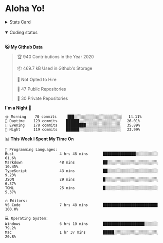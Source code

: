 # Aloha Yo!

<details>
<summary>Stats Card</summary>
 
[![Anurag's github stats](https://github-readme-stats.vercel.app/api?username=GarfieldZHU&show_icons=true&theme=tokyonight)](https://github.com/anuraghazra/github-readme-stats)
 
</details>

<br/>

<details open>

<summary>Coding status</summary>

<br/>

<!--START_SECTION:waka-->
**🐱 My Github Data** 

> 🏆 940 Contributions in the Year 2020
 > 
> 📦 469.7 kB Used in Github's Storage 
 > 
> 🚫 Not Opted to Hire
 > 
> 📜 47 Public Repositories 
 > 
> 🔑 30 Private Repositories  
 > 
**I'm a Night 🦉** 

```text
🌞 Morning    70 commits     ███░░░░░░░░░░░░░░░░░░░░░░   14.11% 
🌆 Daytime    129 commits    ██████░░░░░░░░░░░░░░░░░░░   26.01% 
🌃 Evening    178 commits    █████████░░░░░░░░░░░░░░░░   35.89% 
🌙 Night      119 commits    ██████░░░░░░░░░░░░░░░░░░░   23.99%

```


📊 **This Week I Spent My Time On** 

```text
💬 Programming Languages: 
Rust                     4 hrs 48 mins       ███████████████░░░░░░░░░░   61.6% 
Markdown                 48 mins             ██░░░░░░░░░░░░░░░░░░░░░░░   10.45% 
TypeScript               43 mins             ██░░░░░░░░░░░░░░░░░░░░░░░   9.23% 
JSON                     29 mins             █░░░░░░░░░░░░░░░░░░░░░░░░   6.37% 
TOML                     25 mins             █░░░░░░░░░░░░░░░░░░░░░░░░   5.37%

🔥 Editors: 
VS Code                  7 hrs 48 mins       █████████████████████████   100.0%

💻 Operating System: 
Windows                  6 hrs 10 mins       ███████████████████░░░░░░   79.2% 
Mac                      1 hr 37 mins        █████░░░░░░░░░░░░░░░░░░░░   20.8%

```


<!--END_SECTION:waka-->

</details>

